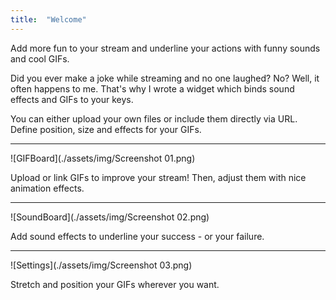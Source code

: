 ```yaml
---
title:  "Welcome"
---
```

Add more fun to your stream and underline your actions with funny sounds and cool GIFs.

Did you ever make a joke while streaming and no one laughed? No? Well, it often happens to me. That's why I wrote a widget which binds sound effects and GIFs to your keys. 

You can either upload your own files or include them directly via URL. Define position, size and effects for your GIFs.

___

![GIFBoard](./assets/img/Screenshot 01.png)

Upload or link GIFs to improve your stream! Then, adjust them with nice animation effects.


___

![SoundBoard](./assets/img/Screenshot 02.png)

Add sound effects to underline your success - or your failure.


___

![Settings](./assets/img/Screenshot 03.png)

Stretch and position your GIFs wherever you want.


